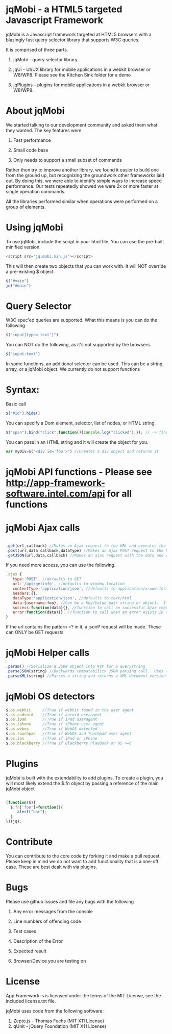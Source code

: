 # jqMobi - a HTML5 targeted Javascript Framework

jqMobi is a Javascript framework targeted at HTML5 browsers with a blazingly fast query selector library that supports W3C queries.  

It is comprised of three parts.

1) jqMobi  - query selector library

2) jqUi - UI/UX library for mobile applications in a webkit browser or W8/WP8.  Please see the Kitchen Sink folder for a demo

3) jqPlugins - plugins for mobile applications in a webkit browser or W8/WP8.


# About jqMobi


We started talking to our development community and asked them what they wanted.  The key features were

1. Fast performance

2. Small code base

3. Only needs to support a small subset of commands

Rather then try to improve another library, we found it easier to build one from the ground up, but recognizing the groundwork other frameworks laid out.  By doing this, we were able to identify simple ways to increase speed performance.  Our tests repeatedly showed we were 2x or more faster at single operation commands. 
 
All the libraries performed similar when operations were performed on a group of elements.


# Using jqMobi

To use jqMobi, include the script in your html file.  You can use the pre-built minified version.

``` js
<script src="jq.mobi.min.js"></script>
```

This will then create two objects that you can work with.  It will NOT override a pre-existing $ object.
``` js
$("#main")
jq("#main")
```

# Query Selector

W3C spec'ed queries are supported.  What this means is you can do the following

``` js
$("input[type='text']")
```

You can NOT do the following, as it's not supported by the browsers.

``` js
$("input:text")
```

In some functions, an additional selector can be used.  This can be a string, array, or a jqMobi object.  We currently do not support functions



# Syntax:

Basic call

``` js
$("#id").hide()
```

You can specify a Dom element, selector, list of nodes, or HTML string.	

``` js
$("span").bind("click",function(){console.log("clicked");}); // -> find all span elements and attach a click event
```
You can pass in an HTML string and it will create the object for you.

``` js
var myDiv=$("<div id='foo'>") //Creates a div object and returns it
```

# jqMobi API functions - Please see http://app-framework-software.intel.com/api for all functions


# jqMobi Ajax calls

``` js

.get(url,callback) //Makes an Ajax request to the URL and executes the callback funtion with the result
.post(url,data,callback,dataType) //Makes an Ajax POST request to the URL with the data and executes the callback with the result.  An optional dataType can be passed in, as some webservices require the header
.getJSON(url,data,callback) //Makes an ajax request with the data and executes callback function passing in a JSON object from the Ajax response into the callback function.
```
If you need more access, you can use the following.

``` js
.ajax {
   type:'POST', //defaults to GET
   url:'/api/getinfo', //defaults to window.location
   contentType:'application/json', //defaults to application/x-www-form-urlencoded
   headers:{},
   dataType:'application/json', //defaults to text/html
   data:{username:foo}, //Can be a Key/Value pair string or object.  If it's an object, $.serialize is called to turn it into a Key/Value pair string
   success:function(data){}, //function to call on successful Ajax request
   error:function(data){}, //function to call when an error exists in the Ajax request
}
```

If the url contains the pattern =? in it, a jsonP request will be made.  These can ONLY be GET requests

# jqMobi Helper calls
``` js
.param() //Serialize a JSON object into KVP for a querystring
.parseJSON(string) //Backwards compatability JSON parsing call.  Uses the browsers native JSON parser
.parseXML(string) //Parses a string and returns a XML document version
```

# jqMobi OS detectors

``` js
$.os.webkit     //True if webkit found in the user agent
$.os.android    //True if anroid useragent
$.os.ipad       //True if iPad useragent
$.os.iphone     //True if iPhone user agent
$.os.webos      //True if WebOS detected
$.os.touchpad   //True if WebOS and Touchpad user agent
$.os.ios        //True if iPad or iPhone
$.os.blackberry //True if Blackberry PlayBook or OS >=6
```

# Plugins

jqMobi is built with the extendability to add plugins.  To create a plugin, you will most likely extend the $.fn object by passing a reference of the main jqMobi object

``` js

(function($){
  $.fn['foo']=function(){
     alert("bar");
  }
})(jq);

```

# Contribute

You can contribute to the core code by forking it and make a pull request.  Please keep in mind we do not want to add functionality that is a one-off case.  These are best dealt with via plugins.


# Bugs

Please use github issues and file any bugs with the following

1. Any error messages from the console

2. Line numbers of offending code

3. Test cases

4. Description of the Error

5. Expected result

6. Browser/Device you are testing on


# License

App Framework is is licensed under the terms of the MIT License, see the included license.txt file.

jqMobi uses code from the following software:
1) Zepto.js - Thomas Fuchs (MIT X11 License)
2) qUnit - jQuery Foundation (MIT X11 License)
